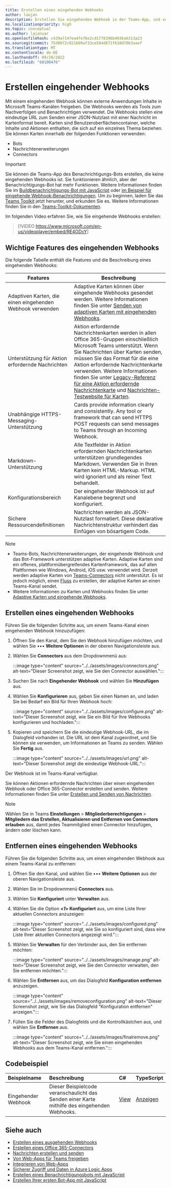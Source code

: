 ```yaml
---
title: Erstellen eines eingehenden Webhooks
author: laujan
description: Erstellen Sie eingehenden Webhook in der Teams-App, und veröffentlichen Sie externe Anforderungen an Teams. Eingehenden Webhook entfernen. Beispielcode(C#,Node.js) zum Senden einer Karte mithilfe des eingehenden Webhooks.
ms.localizationpriority: high
ms.topic: conceptual
ms.author: lajanuar
ms.openlocfilehash: c439a7147ea4fe76e2cd1778396b4936a6313a23
ms.sourcegitcommit: 75d0072c021609af33ce584d671f610d78b3aaef
ms.translationtype: MT
ms.contentlocale: de-DE
ms.lasthandoff: 09/28/2022
ms.locfileid: "68100476"
---
```

# <a name="create-incoming-webhooks"></a>Erstellen eingehender Webhooks

Mit einem eingehenden Webhook können externe Anwendungen Inhalte in Microsoft Teams-Kanälen freigeben. Die Webhooks werden als Tools zum Nachverfolgen und Benachrichtigen verwendet. Die Webhooks stellen eine eindeutige URL zum Senden einer JSON-Nutzlast mit einer Nachricht im Kartenformat bereit. Karten sind Benutzeroberflächencontainer, welche Inhalte und Aktionen enthalten, die sich auf ein einzelnes Thema beziehen. Sie können Karten innerhalb der folgenden Funktionen verwenden:

* Bots
* Nachrichtenerweiterungen
* Connectors

> [!IMPORTANT]
> Sie können die Teams-App des Benachrichtigungs-Bots erstellen, die keine eingehenden Webhooks ist. Sie funktionieren ähnlich, aber der Benachrichtigungs-Bot hat mehr Funktionen. Weitere Informationen finden Sie im [Buildbenachrichtigungs-Bot mit JavaScript](../../sbs-gs-notificationbot.yml) oder [im Beispiel für eingehende Webhook-Benachrichtigungen](https://github.com/OfficeDev/TeamsFx-Samples/tree/dev/incoming-webhook-notification). Um zu beginnen, laden Sie das [Teams Toolkit](https://marketplace.visualstudio.com/items?itemName=TeamsDevApp.ms-teams-vscode-extension) jetzt herunter, und erkunden Sie es. Weitere Informationen finden Sie in den [Teams-Toolkit-Dokumenten](../../toolkit/teams-toolkit-fundamentals.md).

Im folgenden Video erfahren Sie, wie Sie eingehende Webhooks erstellen:
<br>
> [!VIDEO <https://www.microsoft.com/en-us/videoplayer/embed/RE4ODcY>]

## <a name="key-features-of-an-incoming-webhook"></a>Wichtige Features des eingehenden Webhooks

Die folgende Tabelle enthält die Features und die Beschreibung eines eingehenden Webhooks:

| Features | Beschreibung |
| -------- | ----------- |
|Adaptiven Karten, die einen eingehenden Webhook verwenden | Adaptive Karten können über eingehende Webhooks gesendet werden. Weitere Informationen finden Sie unter [Senden von adaptiven Karten mit eingehenden Webhooks](../../webhooks-and-connectors/how-to/connectors-using.md#send-adaptive-cards-using-an-incoming-webhook).|
|Unterstützung für Aktion erfordernde Nachrichten|Aktion erfordernde Nachrichtenkarten werden in allen Office 365-Gruppen einschließlich Microsoft Teams unterstützt. Wenn Sie Nachrichten über Karten senden, müssen Sie das Format für die eine Aktion erfordernde Nachrichtenkarte verwenden. Weitere Informationen finden Sie unter [Legacy-Referenz für eine Aktion erfordernde Nachrichtenkarte](/outlook/actionable-messages/message-card-reference) und [Nachrichten-Testwebsite für Karten](https://messagecardplayground.azurewebsites.net).|
|Unabhängige HTTPS-Messaging-Unterstützung|Cards provide information clearly and consistently. Any tool or framework that can send HTTPS POST requests can send messages to Teams through an Incoming Webhook.|
|Markdown-Unterstützung|Alle Textfelder in Aktion erfordernden Nachrichtenkarten unterstützen grundlegendes Markdown. Verwenden Sie in Ihren Karten kein HTML-Markup. HTML wird ignoriert und als reiner Text behandelt.|
|Konfigurationsbereich|Der eingehender Webhook ist auf Kanalebene begrenzt und konfiguriert.|
|Sichere Ressourcendefinitionen|Nachrichten werden als JSON-Nutzlast formatiert. Diese deklarative Nachrichtenstruktur verhindert das Einfügen von bösartigem Code.|

<!--- TBD: A note should be short and eye-catching. No need to put a list item inside a Note or any admonition for that matter. Re-write the below list item.
--->

> [!NOTE]
>
> * Teams-Bots, Nachrichtenerweiterungen, der eingehende Webhook und das Bot-Framework unterstützen adaptive Karten. Adaptive Karten sind ein offenes, plattformübergreifendes Kartenframework, das auf allen Plattformen wie Windows, Android, iOS usw. verwendet wird. Derzeit werden adaptive Karten von [Teams-Connectors](../../webhooks-and-connectors/how-to/connectors-creating.md) nicht unterstützt. Es ist jedoch möglich, einen [Fluss](https://flow.microsoft.com/blog/microsoft-flow-in-microsoft-teams/) zu erstellen, der adaptive Karten an einen Teams-Kanal sendet.
> * Weitere Informationen zu Karten und Webhooks finden Sie unter [Adaptive Karten und eingehende Webhooks](~/task-modules-and-cards/what-are-cards.md#adaptive-cards-and-incoming-webhooks).

## <a name="create-an-incoming-webhook"></a>Erstellen eines eingehenden Webhooks

Führen Sie die folgenden Schritte aus, um einem Teams-Kanal einen eingehenden Webhook hinzuzufügen:

1. Öffnen Sie den Kanal, dem Sie den Webhook hinzufügen möchten, und wählen Sie &#8226;&#8226;&#8226; **Weitere Optionen** in der oberen Navigationsleiste aus.
1. Wählen Sie **Connectors** aus dem Dropdownmenü aus:

   :::image type="content" source="../../assets/images/connectors.png" alt-text="Dieser Screenshot zeigt, wie Sie den Connector auswählen.":::

1. Suchen Sie nach **Eingehender Webhook** und wählen Sie **Hinzufügen** aus.
1. Wählen Sie **Konfigurieren** aus, geben Sie einen Namen an, und laden Sie bei Bedarf ein Bild für Ihren Webhook hoch:

   :::image type="content" source="../../assets/images/configure.png" alt-text="Dieser Screenshot zeigt, wie Sie ein Bild für Ihre Webhooks konfigurieren und hochladen.":::

1. Kopieren und speichern Sie die eindeutige Webhook-URL, die im Dialogfeld vorhanden ist. Die URL ist dem Kanal zugeordnet, und Sie können sie verwenden, um Informationen an Teams zu senden. Wählen Sie **Fertig** aus.

   :::image type="content" source="../../assets/images/url.png" alt-text="Dieser Screenshot zeigt die eindeutige Webhook-URL.":::

Der Webhook ist im Teams-Kanal verfügbar.

Sie können Aktionen erfordernde Nachrichten über einen eingehenden Webhook oder Office 365-Connector erstellen und senden. Weitere Informationen finden Sie unter [Erstellen und Senden von Nachrichten](~/webhooks-and-connectors/how-to/connectors-using.md).

> [!NOTE]
> Wählen Sie in Teams **Einstellungen** > **Mitgliederberechtigungen** > **Mitgliedern das Erstellen, Aktualisieren und Entfernen von Connectors erlauben** aus, damit jedes Teammitglied einen Connector hinzufügen, ändern oder löschen kann.

## <a name="remove-an-incoming-webhook"></a>Entfernen eines eingehenden Webhooks

Führen Sie die folgenden Schritte aus, um einen eingehenden Webhook aus einem Teams-Kanal zu entfernen:

1. Öffnen Sie den Kanal, und wählen Sie &#8226;&#8226;&#8226; **Weitere Optionen** aus der oberen Navigationsleiste aus.
1. Wählen Sie im Dropdownmenü **Connectors** aus.
1. Wählen Sie **Konfiguriert** unter **Verwalten** aus.
1. Wählen Sie die Option **<*1*> Konfiguriert** aus, um eine Liste Ihrer aktuellen Connectors anzuzeigen:

   :::image type="content" source="../../assets/images/configured.png" alt-text="Dieser Screenshot zeigt, wie Sie so konfiguriert sind, dass eine Liste Ihrer aktuellen Connectors angezeigt wird.":::

1. Wählen Sie **Verwalten** für den Verbinder aus, den Sie entfernen möchten:

   :::image type="content" source="../../assets/images/manage.png" alt-text="Dieser Screenshot zeigt, wie Sie den Connector verwalten, den Sie entfernen möchten.":::

1. Wählen Sie **Entfernen** aus, um das Dialogfeld **Konfiguration entfernen** anzuzeigen.

   :::image type="content" source="../../assets/images/removeconfiguration.png" alt-text="Dieser Screenshot zeigt, wie Sie das Dialogfeld &quot;Konfiguration entfernen&quot; anzeigen.":::

1. Füllen Sie die Felder des Dialogfelds und die Kontrollkästchen aus, und wählen Sie **Entfernen** aus.

   :::image type="content" source="../../assets/images/finalremove.png" alt-text="Dieser Screenshot zeigt, wie Sie einen eingehenden Webhooks aus dem Teams-Kanal entfernen.":::

## <a name="code-sample"></a>Codebeispiel

| Beispielname           | Beschreibung | C#    |  TypeScript |
|:---------------------|:--------------|:---------|:--------|
|Eingehender Webhook|Dieser Beispielcode veranschaulicht das Senden einer Karte mithilfe des eingehenden Webhooks. |[View](https://github.com/OfficeDev/Microsoft-Teams-Samples/tree/main/samples/incoming-webhook/csharp)|[Anzeigen](https://github.com/OfficeDev/TeamsFx-Samples/tree/release/incoming-webhook-notification) |

## <a name="see-also"></a>Siehe auch

* [Erstellen eines ausgehenden Webhooks](~/webhooks-and-connectors/how-to/add-outgoing-webhook.md)
* [Erstellen eines Office 365-Connectors](~/webhooks-and-connectors/how-to/connectors-creating.md)
* [Nachrichten erstellen und senden](~/webhooks-and-connectors/how-to/connectors-using.md)
* [Von Web-Apps für Teams freigeben](~/concepts/build-and-test/share-to-teams-from-web-apps.md)
* [Integrieren von Web-Apps](~/samples/integrate-web-apps-overview.md)
* [Sicherer Zugriff und Daten in Azure Logic Apps](/azure/logic-apps/logic-apps-securing-a-logic-app)
* [Erstellen eines Benachrichtigungsbots mit JavaScript](../../sbs-gs-notificationbot.yml)
* [Erstellen Ihrer ersten Bot-App mit JavaScript](../../sbs-gs-bot.yml)
